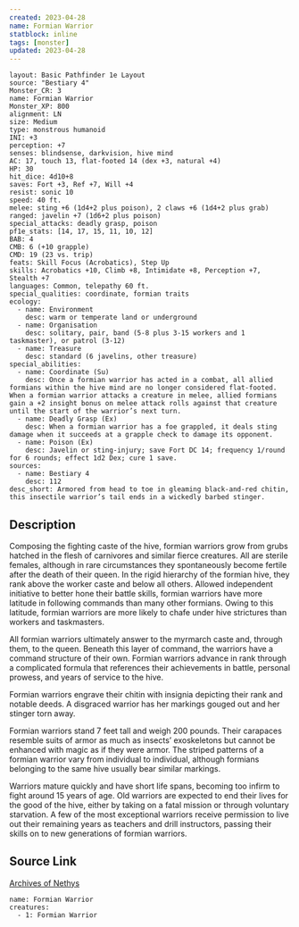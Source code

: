 ```yaml
---
created: 2023-04-28
name: Formian Warrior
statblock: inline
tags: [monster]
updated: 2023-04-28
---
```

```statblock
layout: Basic Pathfinder 1e Layout
source: "Bestiary 4"
Monster_CR: 3
name: Formian Warrior
Monster_XP: 800
alignment: LN
size: Medium
type: monstrous humanoid
INI: +3
perception: +7
senses: blindsense, darkvision, hive mind
AC: 17, touch 13, flat-footed 14 (dex +3, natural +4)
HP: 30
hit_dice: 4d10+8
saves: Fort +3, Ref +7, Will +4
resist: sonic 10
speed: 40 ft.
melee: sting +6 (1d4+2 plus poison), 2 claws +6 (1d4+2 plus grab)
ranged: javelin +7 (1d6+2 plus poison)
special_attacks: deadly grasp, poison
pf1e_stats: [14, 17, 15, 11, 10, 12]
BAB: 4
CMB: 6 (+10 grapple)
CMD: 19 (23 vs. trip)
feats: Skill Focus (Acrobatics), Step Up
skills: Acrobatics +10, Climb +8, Intimidate +8, Perception +7, Stealth +7
languages: Common, telepathy 60 ft.
special_qualities: coordinate, formian traits
ecology:
  - name: Environment
    desc: warm or temperate land or underground
  - name: Organisation
    desc: solitary, pair, band (5-8 plus 3-15 workers and 1 taskmaster), or patrol (3-12)
  - name: Treasure
    desc: standard (6 javelins, other treasure)
special_abilities:
  - name: Coordinate (Su)
    desc: Once a formian warrior has acted in a combat, all allied formians within the hive mind are no longer considered flat-footed. When a formian warrior attacks a creature in melee, allied formians gain a +2 insight bonus on melee attack rolls against that creature until the start of the warrior’s next turn.
  - name: Deadly Grasp (Ex)
    desc: When a formian warrior has a foe grappled, it deals sting damage when it succeeds at a grapple check to damage its opponent.
  - name: Poison (Ex)
    desc: Javelin or sting-injury; save Fort DC 14; frequency 1/round for 6 rounds; effect 1d2 Dex; cure 1 save.
sources:
  - name: Bestiary 4
    desc: 112
desc_short: Armored from head to toe in gleaming black-and-red chitin, this insectile warrior’s tail ends in a wickedly barbed stinger.
```
## Description
Composing the fighting caste of the hive, formian warriors grow from grubs hatched in the flesh of carnivores and similar fierce creatures. All are sterile females, although in rare circumstances they spontaneously become fertile after the death of their queen. In the rigid hierarchy of the formian hive, they rank above the worker caste and below all others. Allowed independent initiative to better hone their battle skills, formian warriors have more latitude in following commands than many other formians. Owing to this latitude, formian warriors are more likely to chafe under hive strictures than workers and taskmasters.

All formian warriors ultimately answer to the myrmarch caste and, through them, to the queen. Beneath this layer of command, the warriors have a command structure of their own. Formian warriors advance in rank through a complicated formula that references their achievements in battle, personal prowess, and years of service to the hive.

Formian warriors engrave their chitin with insignia depicting their rank and notable deeds. A disgraced warrior has her markings gouged out and her stinger torn away.

Formian warriors stand 7 feet tall and weigh 200 pounds. Their carapaces resemble suits of armor as much as insects’ exoskeletons but cannot be enhanced with magic as if they were armor. The striped patterns of a formian warrior vary from individual to individual, although formians belonging to the same hive usually bear similar markings.

Warriors mature quickly and have short life spans, becoming too infirm to fight around 15 years of age. Old warriors are expected to end their lives for the good of the hive, either by taking on a fatal mission or through voluntary starvation. A few of the most exceptional warriors receive permission to live out their remaining years as teachers and drill instructors, passing their skills on to new generations of formian warriors.
## Source Link
[Archives of Nethys](https://aonprd.com/MonsterDisplay.aspx?ItemName=Formian%20Warrior)
```encounter-table
name: Formian Warrior
creatures:
  - 1: Formian Warrior
```
